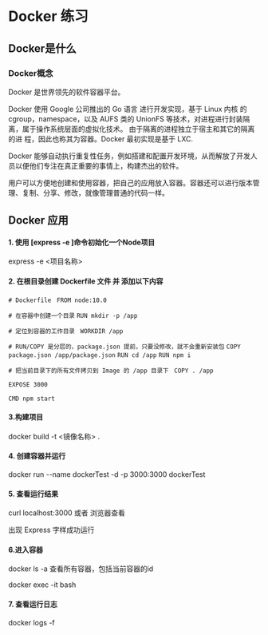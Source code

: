 # Docker 练习

## Docker是什么

### Docker概念



Docker 是世界领先的软件容器平台。

Docker 使用 Google 公司推出的 Go 语言  进行开发实现，基于 Linux 内核 的cgroup，namespace，以及 AUFS 类的 UnionFS 等技术，对进程进行封装隔离，属于操作系统层面的虚拟化技术。 由于隔离的进程独立于宿主和其它的隔离的进 程，因此也称其为容器。Docker 最初实现是基于 LXC.

Docker 能够自动执行重复性任务，例如搭建和配置开发环境，从而解放了开发人员以便他们专注在真正重要的事情上，构建杰出的软件。

用户可以方便地创建和使用容器，把自己的应用放入容器。容器还可以进行版本管理、复制、分享、修改，就像管理普通的代码一样。



## Docker 应用

#### 1. 使用 [express -e ]命令初始化一个Node项目

express -e  <项目名称> 



#### 2. 在根目录创建 Dockerfile 文件 并 添加以下内容



`# Dockerfile `
`FROM node:10.0` 

` # 在容器中创建一个目录 `
`RUN mkdir -p /app`

`# 定位到容器的工作目录 `
`WORKDIR /app `

`# RUN/COPY 是分层的，package.json 提前，只要没修改，就不会重新安装包`
`COPY package.json /app/package.json`
`RUN cd /app`
`RUN npm i `

`# 把当前目录下的所有文件拷贝到 Image 的 /app 目录下 `
`COPY . /app  `

`EXPOSE 3000`

`CMD npm start ` 



#### 3.构建项目

docker build -t  <镜像名称> . 

#### 4. 创建容器并运行

docker  run  --name dockerTest -d -p 3000:3000 dockerTest



#### 5. 查看运行结果

curl   localhost:3000   或者   浏览器查看 



出现 Express  字样成功运行



#### 6.进入容器

docker ls -a   查看所有容器，包括当前容器的id 

docker exec -it <id> bash



#### 7. 查看运行日志

docker logs -f  <id>